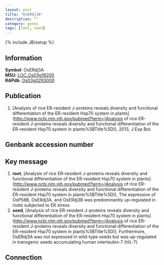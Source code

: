```yaml
---
layout: post
title: "OsERdj3A"
description: ""
category: genes
tags: [root, seed]
---
```

{% include JB/setup %}

## Information
__Symbol__: OsERdj3A  
__MSU__: [LOC_Os03g18200](http://rice.plantbiology.msu.edu/cgi-bin/ORF_infopage.cgi?orf=LOC_Os03g18200)  
__RAPdb__: [Os03g0293000](http://rapdb.dna.affrc.go.jp/viewer/gbrowse_details/irgsp1?name=Os03g0293000)  

## Publication
1. [Analysis of rice ER-resident J-proteins reveals diversity and functional differentiation of the ER-resident Hsp70 system in plants](http://www.ncbi.nlm.nih.gov/pubmed?term=(Analysis of rice ER-resident J-proteins reveals diversity and functional differentiation of the ER-resident Hsp70 system in plants%5BTitle%5D)), 2013, J Exp Bot.

## Genbank accession number

## Key message
1. __root__, [Analysis of rice ER-resident J-proteins reveals diversity and functional differentiation of the ER-resident Hsp70 system in plants](http://www.ncbi.nlm.nih.gov/pubmed?term=(Analysis of rice ER-resident J-proteins reveals diversity and functional differentiation of the ER-resident Hsp70 system in plants%5BTitle%5D)),  The expression of OsP58B, OsERdj3A, and OsERdj3B was predominantly up-regulated in roots subjected to ER stress
2. __seed__, [Analysis of rice ER-resident J-proteins reveals diversity and functional differentiation of the ER-resident Hsp70 system in plants](http://www.ncbi.nlm.nih.gov/pubmed?term=(Analysis of rice ER-resident J-proteins reveals diversity and functional differentiation of the ER-resident Hsp70 system in plants%5BTitle%5D)),  Furthermore, OsERdj3A was not expressed in wild-type seeds but was up-regulated in transgenic seeds accumulating human interleukin-7 (hIL-7)

## Connection



